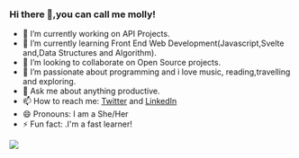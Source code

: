 ### Hi there 👋,you can call me molly!






- 🔭 I’m currently working on API Projects.
- 🌱 I’m currently learning Front End Web Development(Javascript,Svelte and,Data Structures and Algorithm).
- 👯 I’m looking to collaborate on Open Source projects.
- 🤔 I’m passionate about programming and i love music, reading,travelling and exploring. 
- 💬 Ask me about anything productive.
- 📫 How to reach me:  <a href="https://twitter.com/molly_simply">Twitter</a> and  <a href="https://LinkedIn.com/Molly Vanessa">LinkedIn</a>
- 😄 Pronouns: I am a She/Her
- ⚡ Fun fact: .I'm a fast learner!

    
<img 
   src="https://github-readme-stats.vercel.app/api?username=molly460&show_icons=true&theme=radical" 
/>
